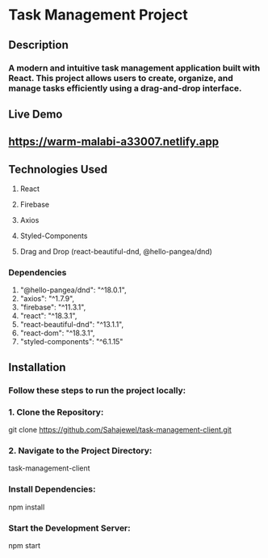 # Task Management Project #
## Description ##
### A modern and intuitive task management application built with React. This project allows users to create, organize, and manage tasks efficiently using a drag-and-drop interface. ###
## Live Demo ##
## https://warm-malabi-a33007.netlify.app ##
## Technologies Used ##
1. React

2. Firebase

3. Axios

4. Styled-Components

5. Drag and Drop (react-beautiful-dnd, @hello-pangea/dnd) 

### Dependencies ###
1. "@hello-pangea/dnd": "^18.0.1",
2. "axios": "^1.7.9",
3. "firebase": "^11.3.1",
4. "react": "^18.3.1",
5. "react-beautiful-dnd": "^13.1.1",
6. "react-dom": "^18.3.1",
7. "styled-components": "^6.1.15"

## Installation ##

### Follow these steps to run the project locally: ###
### 1. Clone the Repository: ###
git clone https://github.com/Sahajewel/task-management-client.git
### 2. Navigate to the Project Directory: ###
task-management-client
### Install Dependencies: ###
npm install
### Start the Development Server: ###
npm start
